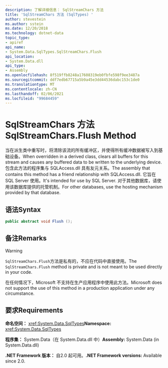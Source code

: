 ```yaml
---
description: 了解详细信息： SqlStreamChars 方法
title: 'SqlStreamChars 方法 (SqlTypes) '
author: stevestein
ms.author: sstein
ms.date: 12/20/2018
ms.technology: dotnet-data
topic_type:
- apiref
api_name:
- System.Data.SqlTypes.SqlStreamChars.Flush
api_location:
- System.Data.dll
api_type:
- Assembly
ms.openlocfilehash: 8f519ffb8248a17608319eb0fbfe598f9ee3487a
ms.sourcegitcommit: ddf7edb67715a5b9a45e3dd44536dabc153c1de0
ms.translationtype: MT
ms.contentlocale: zh-CN
ms.lasthandoff: 02/06/2021
ms.locfileid: "99684459"
---
```

# <a name="sqlstreamcharsflush-method"></a><span data-ttu-id="540c0-103">SqlStreamChars 方法</span><span class="sxs-lookup"><span data-stu-id="540c0-103">SqlStreamChars.Flush Method</span></span>

<span data-ttu-id="540c0-104">当在派生类中重写时，将清除该流的所有缓冲区，并使得所有缓冲数据被写入到基础设备。</span><span class="sxs-lookup"><span data-stu-id="540c0-104">When overridden in a derived class, clears all buffers for this stream and causes any buffered data to be written to the underlying device.</span></span> <span data-ttu-id="540c0-105">包含此方法的程序集与 SQLAccess.dll 具有友元关系。</span><span class="sxs-lookup"><span data-stu-id="540c0-105">The assembly that contains this method has a friend relationship with SQLAccess.dll.</span></span> <span data-ttu-id="540c0-106">它旨在 SQL Server 使用。</span><span class="sxs-lookup"><span data-stu-id="540c0-106">It's intended for use by SQL Server.</span></span> <span data-ttu-id="540c0-107">对于其他数据库，请使用该数据库提供的托管机制。</span><span class="sxs-lookup"><span data-stu-id="540c0-107">For other databases, use the hosting mechanism provided by that database.</span></span>

## <a name="syntax"></a><span data-ttu-id="540c0-108">语法</span><span class="sxs-lookup"><span data-stu-id="540c0-108">Syntax</span></span>

```csharp
public abstract void Flush ();
```

## <a name="remarks"></a><span data-ttu-id="540c0-109">备注</span><span class="sxs-lookup"><span data-stu-id="540c0-109">Remarks</span></span>

> [!WARNING]
> <span data-ttu-id="540c0-110">`SqlStreamChars.Flush`方法是私有的，不应在代码中直接使用。</span><span class="sxs-lookup"><span data-stu-id="540c0-110">The `SqlStreamChars.Flush` method is private and is not meant to be used directly in your code.</span></span>
>
> <span data-ttu-id="540c0-111">在任何情况下，Microsoft 不支持在生产应用程序中使用此方法。</span><span class="sxs-lookup"><span data-stu-id="540c0-111">Microsoft does not support the use of this method in a production application under any circumstance.</span></span>

## <a name="requirements"></a><span data-ttu-id="540c0-112">要求</span><span class="sxs-lookup"><span data-stu-id="540c0-112">Requirements</span></span>

<span data-ttu-id="540c0-113">**命名空间：** <xref:System.Data.SqlTypes></span><span class="sxs-lookup"><span data-stu-id="540c0-113">**Namespace:** <xref:System.Data.SqlTypes></span></span>

<span data-ttu-id="540c0-114">**程序集：** System.Data（在 System.Data.dll 中）</span><span class="sxs-lookup"><span data-stu-id="540c0-114">**Assembly:** System.Data (in System.Data.dll)</span></span>

<span data-ttu-id="540c0-115">**.NET Framework 版本：** 自2.0 起可用。</span><span class="sxs-lookup"><span data-stu-id="540c0-115">**.NET Framework versions:** Available since 2.0.</span></span>
